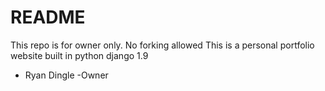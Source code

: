 # README #
 This repo is for owner only. No forking allowed
 This is a personal portfolio website built in python django 1.9
* Ryan Dingle -Owner